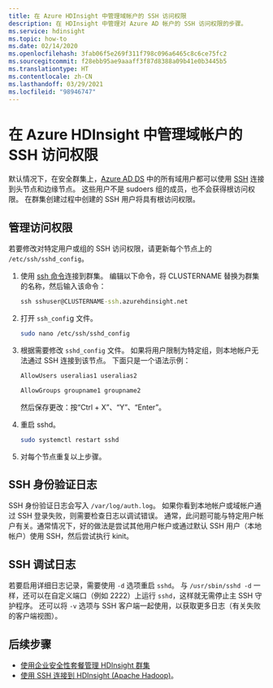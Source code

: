 ```yaml
---
title: 在 Azure HDInsight 中管理域帐户的 SSH 访问权限
description: 在 HDInsight 中管理对 Azure AD 帐户的 SSH 访问权限的步骤。
ms.service: hdinsight
ms.topic: how-to
ms.date: 02/14/2020
ms.openlocfilehash: 3fab06f5e269f311f798c096a6465c8c6ce75fc2
ms.sourcegitcommit: f28ebb95ae9aaaff3f87d8388a09b41e0b3445b5
ms.translationtype: HT
ms.contentlocale: zh-CN
ms.lasthandoff: 03/29/2021
ms.locfileid: "98946747"
---
```

# <a name="manage-ssh-access-for-domain-accounts-in-azure-hdinsight"></a>在 Azure HDInsight 中管理域帐户的 SSH 访问权限

默认情况下，在安全群集上，[Azure AD DS](../../active-directory-domain-services/overview.md) 中的所有域用户都可以使用 [SSH](../hdinsight-hadoop-linux-use-ssh-unix.md) 连接到头节点和边缘节点。 这些用户不是 sudoers 组的成员，也不会获得根访问权限。 在群集创建过程中创建的 SSH 用户将具有根访问权限。

## <a name="manage-access"></a>管理访问权限

若要修改对特定用户或组的 SSH 访问权限，请更新每个节点上的 `/etc/ssh/sshd_config`。

1. 使用 [ssh 命令](../hdinsight-hadoop-linux-use-ssh-unix.md)连接到群集。 编辑以下命令，将 CLUSTERNAME 替换为群集的名称，然后输入该命令：

    ```cmd
    ssh sshuser@CLUSTERNAME-ssh.azurehdinsight.net
    ```

1. 打开 `ssh_confi`g 文件。

    ```bash
    sudo nano /etc/ssh/sshd_config
    ```

1. 根据需要修改 `sshd_config` 文件。 如果将用户限制为特定组，则本地帐户无法通过 SSH 连接到该节点。 下面只是一个语法示例：

    ```bash
    AllowUsers useralias1 useralias2

    AllowGroups groupname1 groupname2
    ```

    然后保存更改：按“Ctrl + X”、“Y”、“Enter”。

1. 重启 sshd。

    ```bash
    sudo systemctl restart sshd
    ```

1. 对每个节点重复以上步骤。

## <a name="ssh-authentication-log"></a>SSH 身份验证日志

SSH 身份验证日志会写入 `/var/log/auth.log`。 如果你看到本地帐户或域帐户通过 SSH 登录失败，则需要检查日志以调试错误。 通常，此问题可能与特定用户帐户有关。通常情况下，好的做法是尝试其他用户帐户或通过默认 SSH 用户（本地帐户）使用 SSH，然后尝试执行 kinit。

## <a name="ssh-debug-log"></a>SSH 调试日志

若要启用详细日志记录，需要使用 `-d` 选项重启 `sshd`。 与 `/usr/sbin/sshd -d` 一样，还可以在自定义端口（例如 2222）上运行 `sshd`，这样就无需停止主 SSH 守护程序。 还可以将 `-v` 选项与 SSH 客户端一起使用，以获取更多日志（有关失败的客户端视图）。

## <a name="next-steps"></a>后续步骤

* [使用企业安全性套餐管理 HDInsight 群集](./apache-domain-joined-manage.md)
* [使用 SSH 连接到 HDInsight (Apache Hadoop)](../hdinsight-hadoop-linux-use-ssh-unix.md)。

